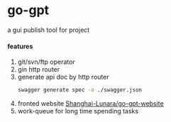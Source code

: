 # go-gpt
a gui publish tool for project

#### features
1. git/svn/ftp operator
2. gin http router
3. generate api doc by http router
   ```sh
   swagger generate spec -o ./swagger.json
   ```
4. fronted website [Shanghai-Lunara/go-gpt-website](https://github.com/Shanghai-Lunara/go-gpt-website)
5. work-queue for long time spending tasks